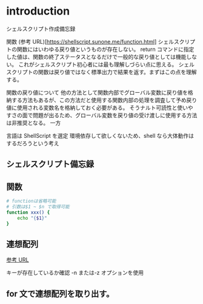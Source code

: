 # introduction

シェルスクリプト作成備忘録

関数
(参考 URL)[https://shellscript.sunone.me/function.html]
シェルスクリプトの関数にはいわゆる戻り値というものが存在しない。
return コマンドに指定した値は、関数の終了ステータスとなるだけで一般的な戻り値としては機能しない。
これがシェルスクリプト初心者には最も理解しづらい点に思える。
シェルスクリプトの関数は戻り値ではなく標準出力で結果を返す。まずはこの点を理解する。

関数の戻り値について
他の方法として関数内部でグローバル変数に戻り値を格納する方法もあるが、この方法だと使用する関数内部の処理を調査して予め戻り値に使用される変数名を格納しておく必要がある。
そうナルト可読性と使いやすさの面で問題が出るため、グローバル変数を戻り値の受け渡しに使用する方法は非推奨となる。
一方

言語は ShellScript を選定
環境依存して欲しくないため、shell なら大体動作はするだろうという考え

## シェルスクリプト備忘録

## 関数

```sh
# functionは省略可能
# 引数は$1 ~ $n で取得可能
function xxx() {
    echo "{$1}"
}
```

## 連想配列

[参考 URL](https://qiita.com/YutaSaito1991/items/c7c6bacb916f41ef1471)

キーが存在しているか確認
-n または-z オプションを使用

## for 文で連想配列を取り出す。

##
